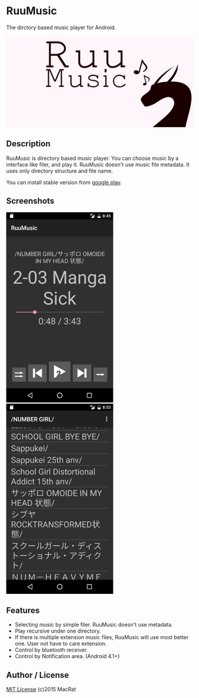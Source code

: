 RuuMusic
========
The dirctory based music player for Android.

![RuuMusic promotion image](designs/promotion.png)

## Description
RuuMusic is directory based music player. You can choose music by a interface like filer, and play it.
RuuMusic doesn't use music file metadata. It uses only directory structure and file name.

You can install stable version from [google play](https://play.google.com/store/apps/details?id=jp.blanktar.ruumusic).

## Screenshots
![player view](screenshots/for-readme/play.png)
![selecting view](screenshots/for-readme/dirlist.png)

## Features
* Selecting music by simple filer.
	RuuMusic doesn't use metadata.
* Play recursive under one directory.
* If there is multiple extension music files, RuuMusic will use most better one.
	User not have to care extension.
* Control by bluetooth receiver.
* Control by Notification area. (Android 4.1+)

## Author / License
[MIT License](http://opensource.org/licenses/mit-license.php) (c)2015 MacRat

